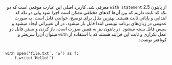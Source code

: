 
<div dir="rtl"> 
از پایتون 2.5 <code>with statement</code> معرفی شد. کاربرد اصلی این عبارت موقعی است که دو تکه کد ثابت داریم که بین آن‌ها کدهای مختلفی ممکن است اجرا شود ولی دو تکه کد ابتدایی و پایانی ثابت هستند. بهترین مثال برای توضیح، خواندن فایل است. به صورت عمومی در زبان‌های برنامه نویسی ابتدا فایل باز میشود، در آن تغییراتی ایجاد میشود و سپس فایل بسته میشود. در پایتون نیز به همین صورت است. باز کردن و بستن فایل دو عمل تکراری و ثابت این فرایند هستند که با استفاده از <code>with</code> میتوان آن‌را سریعتر و کوتاهتر نوشت:

<div dir="ltr">
<pre>
<code>
with open(‘file.txt’, ‘w’) as f: 
    f.write(‘Hello!’)
</code>
</pre>
</div>

</div>

